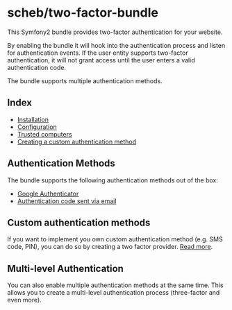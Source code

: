 scheb/two-factor-bundle
=======================

This Symfony2 bundle provides two-factor authentication for your website.

By enabling the bundle it will hook into the authentication process and listen for authentication events. If the user entity supports two-factor authentication, it will not grant access until the user enters a valid authentication code.

The bundle supports multiple authentication methods.

## Index ##

  - [Installation](installation.md)
  - [Configuration](configuration.md)
  - [Trusted computers](trusted_computer.md)
  - [Creating a custom authentication method](custom.md)

## Authentication Methods ##

The bundle supports the following authentication methods out of the box:

  - [Google Authenticator](google.md)
  - [Authentication code sent via email](email.md)

## Custom authentication methods ##

If you want to implement you own custom authentication method (e.g. SMS code, PIN), you can do so by creating a two factor provider. [Read more](custom.md).

## Multi-level Authentication ##

You can also enable multiple authentication methods at the same time. This allows you to create a multi-level authentication process (three-factor and even more).
